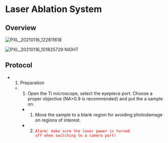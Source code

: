 # Laser Ablation System

## Overview

![PXL_20210116_122811618](https://github.com/user-attachments/assets/a9a11b88-22a8-4542-b2ad-aaf597c6c314)

![PXL_20210116_101825729 NIGHT](https://github.com/user-attachments/assets/9f4128fd-db88-46f0-90fd-548bb6b7900a)


## Protocol

- 1. Preparation
  - 1. Open the Ti microscope, select the eyepiece port. Choose a proper objective (NA>0.9 is recommended) and put the a sample on.
    - 1. Move the sample to a blank region for avoiding photodamage on regions of interest.
    - 2. <code style="color : red">Alarm: make sure the laser power is turned off when switching to a camera port!</code>
